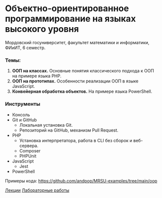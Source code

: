 # Объектно-ориентированное программирование на языках высокого уровня
Мордовский госуниверситет, факультет математики и информатики, ФИиИТ, 6 семестр.

### Темы:
1. **ООП на классах.** Основные понятия классического подхода к ООП на примере языка PHP.
2. **ООП на прототипах.** Особенности реализации ООП в языке JavaScript.
3. **Конвейерная обработка объектов.** На примере языка PowerShell.

### Инструменты
* Консоль
* Git и GitHub
    * Локальная установка Git.
    * Репозиторий на GitHub, механизм Pull Request.
* PHP 
    * Установка интерпретатора, работа в CLI без сборок и веб-сервера.
    * Composer
    * PHPUnit
* JavaScript 
    * Jest
* PowerShell

Примеры кода: https://github.com/andpop/MRSU-examples/tree/main/oop

[Лекции](./content/lectures.md) [Лабораторные работы](./content/labs.md)

